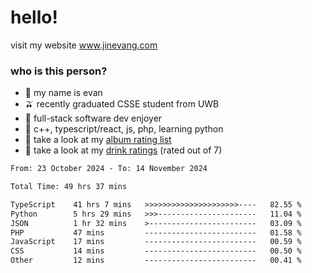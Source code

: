 # hello!

visit my website www.jinevang.com

### who is this person?
- 🦦 my name is evan                                                                  
- 🫒 recently graduated CSSE student from UWB
- 🥕 full-stack software dev enjoyer
- 🍚 c++, typescript/react, js, php, learning python
- 🎹 take a look at my [album rating list](https://bit.ly/albumratings)
- 🧋 take a look at my [drink ratings](https://bit.ly/drinkratings) (rated out of 7)

<!---
jinevang/jinevang is a ✨ special ✨ repository because its `README.md` (this file) appears on your GitHub profile.
You can click the Preview link to take a look at your changes.
--->
<!--START_SECTION:waka-->

```txt
From: 23 October 2024 - To: 14 November 2024

Total Time: 49 hrs 37 mins

TypeScript    41 hrs 7 mins   >>>>>>>>>>>>>>>>>>>>>----   82.55 %
Python        5 hrs 29 mins   >>>----------------------   11.04 %
JSON          1 hr 32 mins    >------------------------   03.09 %
PHP           47 mins         -------------------------   01.58 %
JavaScript    17 mins         -------------------------   00.59 %
CSS           14 mins         -------------------------   00.50 %
Other         12 mins         -------------------------   00.41 %
```

<!--END_SECTION:waka-->
